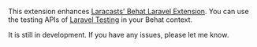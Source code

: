 This extension enhances [Laracasts' Behat Laravel Extension](https://github.com/laracasts/Behat-Laravel-Extension). You can use the testing APIs of [Laravel Testing](laravel.com/docs/5.1/testing) in your Behat context.

It is still in development. If you have any issues, please let me know.